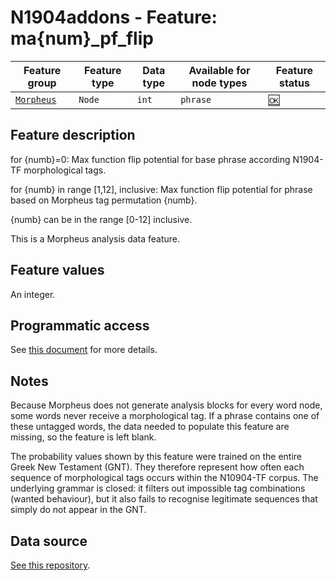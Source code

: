 # N1904addons - Feature: ma{num}_pf_flip

Feature group |Feature type | Data type | Available for node types | Feature status
---  | --- | --- | --- | ---
[`Morpheus`](README.md#feature-group-morpheus-analyses-meta-and-summary) | `Node`| `int` | `phrase` | [🆗](featurestatus.md#Reasonable "Reasonable")

## Feature description

for {numb}=0: Max function flip potential for base phrase according N1904-TF morphological tags.

for {numb} in range [1,12], inclusive: Max function flip potential for phrase based on Morpheus tag permutation {numb}.

{numb} can be in the range [0-12] inclusive.

This is a Morpheus analysis data feature.

## Feature values

An integer.

## Programmatic access

See [this document](../using_the_morpheus_features.md) for more details.

## Notes

Because Morpheus does not generate analysis blocks for every word node, some words never receive a morphological tag. If a phrase contains one of these untagged words, the data needed to populate this feature are missing, so the feature is left blank.

The probability values shown by this feature were trained on the entire Greek New Testament (GNT). They therefore represent how often each sequence of morphological tags occurs within the N10904-TF corpus. The underlying grammar is closed: it filters out impossible tag combinations (wanted behaviour), but it also fails to recognise legitimate sequences that simply do not appear in the GNT.

## Data source

[See this repository](https://tonyjurg.github.io/Create_morpheus_TF_dataset/).
